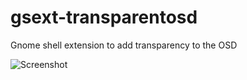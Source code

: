 # gsext-transparentosd
Gnome shell extension to add transparency to the OSD

![Screenshot](https://raw.githubusercontent.com/ipaq3870/gsext-transparentosd/master/screen.png "Screenshot")
